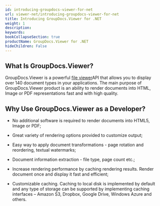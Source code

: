 ```yaml
---
id: introducing-groupdocs-viewer-for-net
url: viewer-net/introducing-groupdocs-viewer-for-net
title: Introducing GroupDocs.Viewer for .NET
weight: 1
description: 
keywords: 
bookCollapseSection: true
productName: GroupDocs.Viewer for .NET
hideChildren: False
---
```

## What Is GroupDocs.Viewer?

GroupDocs.Viewer is a powerful [file viewer](https://en.wikipedia.org/wiki/File_viewer)API that allows you to display over 140 document types in your applications. The main purpose of GroupDocs.Viewer product is an ability to render documents into HTML, Image or PDF representations fast and with high quality.

## Why Use GroupDocs.Viewer as a Developer?

*   No additional software is required to render documents into HTML5, Image or PDF;
    
*   Great variety of rendering options provided to customize output;
    
*   Easy way to apply document transformations - page rotation and reordering, textual watermarks;
    
*   Document information extraction - file type, page count etc.;
    
*   Increase rendering performance by caching rendering results. Render document once and display it fast and efficient;
    
*   Customizable caching. Caching to local disk is implemented by default and any type of storage can be supported by implementing caching interfaces – Amazon S3, Dropbox, Google Drive, Windows Azure and others.
